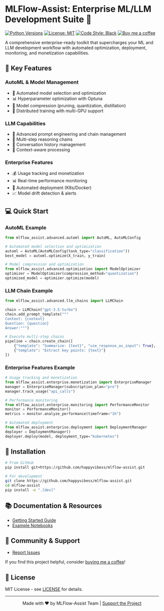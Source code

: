 # MLFlow-Assist: Enterprise ML/LLM Development Suite 🚀

[![Python Versions](https://img.shields.io/badge/python-3.8%20%7C%203.9%20%7C%203.10%20%7C%203.11-blue)](https://github.com/happyvibess/mlflow-assist)
[![License: MIT](https://img.shields.io/badge/License-MIT-yellow.svg)](https://opensource.org/licenses/MIT)
[![Code Style: Black](https://img.shields.io/badge/code%20style-black-000000.svg)](https://github.com/psf/black)
[![Buy me a coffee](https://img.shields.io/badge/Buy%20me%20a%20coffee-happyvibess-orange)](https://www.buymeacoffee.com/happyvibess)

A comprehensive enterprise-ready toolkit that supercharges your ML and LLM development workflow with automated optimization, deployment, monitoring, and monetization capabilities.

## 🌟 Key Features

### AutoML & Model Management
- 🤖 Automated model selection and optimization
- 📊 Hyperparameter optimization with Optuna
- 🔧 Model compression (pruning, quantization, distillation)
- 🚀 Distributed training with multi-GPU support

### LLM Capabilities
- 🧠 Advanced prompt engineering and chain management
- 🔄 Multi-step reasoning chains
- 💬 Conversation history management
- 🎯 Context-aware processing

### Enterprise Features
- 💰 Usage tracking and monetization
- 📊 Real-time performance monitoring
- 🔄 Automated deployment (K8s/Docker)
- 📈 Model drift detection & alerts

## 💻 Quick Start

### AutoML Example
```python
from mlflow_assist.advanced.automl import AutoML, AutoMLConfig

# Automated model selection and optimization
automl = AutoML(AutoMLConfig(task_type="classification"))
best_model = automl.optimize(X_train, y_train)

# Model compression and optimization
from mlflow_assist.advanced.optimization import ModelOptimizer
optimizer = ModelOptimizer(compression_method="quantization")
optimized_model = optimizer.optimize(model)
```

### LLM Chain Example
```python
from mlflow_assist.advanced.llm_chains import LLMChain

chain = LLMChain("gpt-3.5-turbo")
chain.add_prompt_template("""
Context: {context}
Question: {question}
Answer:""")

# Execute multi-step chains
pipeline = chain.create_chain([
    {"template": "Summarize: {text}", "use_response_as_input": True},
    {"template": "Extract key points: {text}"}
])
```

### Enterprise Features Example
```python
# Usage tracking and monetization
from mlflow_assist.enterprise.monetization import EnterpriseManager
manager = EnterpriseManager(subscription_plan="pro")
manager.track_usage("api_calls")

# Performance monitoring
from mlflow_assist.enterprise.monitoring import PerformanceMonitor
monitor = PerformanceMonitor()
metrics = monitor.analyze_performance(timeframe="1h")

# Automated deployment
from mlflow_assist.enterprise.deployment import DeploymentManager
deployer = DeploymentManager()
deployer.deploy(model, deployment_type="kubernetes")
```

## 🚀 Installation

```bash
# From GitHub
pip install git+https://github.com/happyvibess/mlflow-assist.git

# For development
git clone https://github.com/happyvibess/mlflow-assist.git
cd mlflow-assist
pip install -e ".[dev]"
```

## 📚 Documentation & Resources

- [Getting Started Guide](docs/getting-started.md)
- [Example Notebooks](examples/notebooks/)

## 🤝 Community & Support

- [Report Issues](https://github.com/happyvibess/mlflow-assist/issues)

If you find this project helpful, consider [buying me a coffee](https://www.buymeacoffee.com/happyvibess)!

## 📄 License

MIT License - see [LICENSE](LICENSE) for details.

---

<p align="center">
Made with ❤️ by MLFlow-Assist Team | <a href="https://www.buymeacoffee.com/happyvibess">Support the Project</a>
</p>
